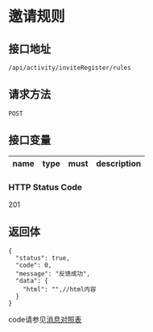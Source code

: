 # 邀请规则

## 接口地址

`/api/activity/inviteRegister/rules`

## 请求方法

```POST ```

## 接口变量

| name     | type     | must     | description |
|----------|:--------:|:--------:|:--------:|

### HTTP Status Code

201

## 返回体

```json5
{
  "status": true,
  "code": 0,
  "message": "反馈成功",
  "data": {
    "html": "",//html内容
  }
}
```

code请参见[消息对照表](消息对照表.md)
